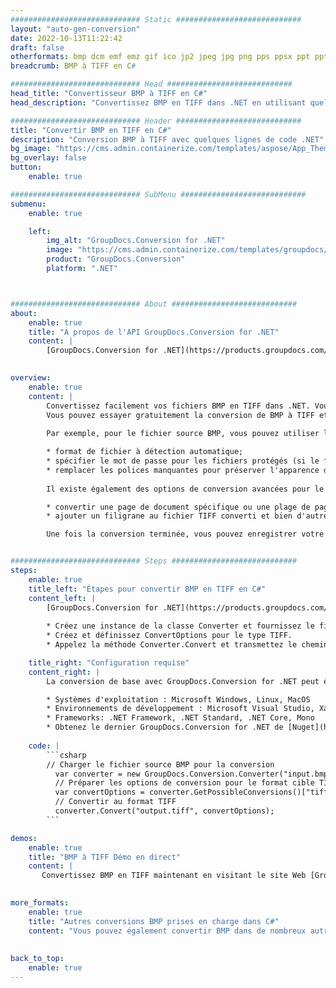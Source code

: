 ```yaml
---
############################# Static ############################
layout: "auto-gen-conversion"
date: 2022-10-13T11:22:42
draft: false
otherformats: bmp dcm emf emz gif ico jp2 jpeg jpg png pps ppsx ppt pptx psb psd svg svgz tga tif tiff webp wmf wmz
breadcrumb: BMP à TIFF en C#

############################# Head ############################
head_title: "Convertisseur BMP à TIFF en C#"
head_description: "Convertissez BMP en TIFF dans .NET en utilisant quelques lignes de code. Utilisez l'API de conversion de documents GroupDocs pour convertir plus de 160 formats de fichiers."

############################# Header ############################
title: "Convertir BMP en TIFF en C#"
description: "Conversion BMP à TIFF avec quelques lignes de code .NET"
bg_image: "https://cms.admin.containerize.com/templates/aspose/App_Themes/V3/images/bg/header1.png"
bg_overlay: false
button:
    enable: true

############################# SubMenu ############################
submenu:
    enable: true

    left:
        img_alt: "GroupDocs.Conversion for .NET"
        image: "https://cms.admin.containerize.com/templates/groupdocs/images/product-logos/90x90-noborder/groupdocs-conversion-net.png"
        product: "GroupDocs.Conversion"
        platform: ".NET"



############################# About ############################
about:
    enable: true
    title: "À propos de l'API GroupDocs.Conversion for .NET"
    content: |
        [GroupDocs.Conversion for .NET](https://products.groupdocs.com/conversion/net/) peut être utilisé pour convertir Microsoft Word, Excel, PowerPoint, PDF, Visio et d'autres formats. GroupDocs.Conversion est une API autonome adaptée aux systèmes back-end et internes nécessitant des performances élevées. Il ne dépend d'aucun logiciel tel que Microsoft ou Open Office.
    

overview:
    enable: true
    content: |
        Convertissez facilement vos fichiers BMP en TIFF dans .NET. Vous pouvez utiliser seulement quelques lignes de code C# dans n'importe quelle plate-forme de votre choix comme - Windows, Linux, macOS.
        Vous pouvez essayer gratuitement la conversion de BMP à TIFF et évaluer la qualité des résultats de conversion. En plus des scénarios de conversion de fichiers simples, vous pouvez essayer des options plus avancées pour charger le fichier source BMP et pour enregistrer le résultat de sortie TIFF. 
        
        Par exemple, pour le fichier source BMP, vous pouvez utiliser les options de chargement suivantes :

        * format de fichier à détection automatique;
        * spécifier le mot de passe pour les fichiers protégés (si le format de fichier le prend en charge);
        * remplacer les polices manquantes pour préserver l'apparence du document.
        
        Il existe également des options de conversion avancées pour le fichier TIFF :

        * convertir une page de document spécifique ou une plage de pages;
        * ajouter un filigrane au fichier TIFF converti et bien d'autres.

        Une fois la conversion terminée, vous pouvez enregistrer votre fichier TIFF dans le chemin du fichier local ou dans tout stockage tiers tel que FTP, Amazon S3, Google Drive, Dropbox, etc. Veuillez noter - pour convertir BMP en TIFF aucun logiciel supplémentaire n'est nécessaire - comme MS Office, Open Office, Adobe Acrobat Reader, etc.


############################# Steps ############################
steps:
    enable: true
    title_left: "Étapes pour convertir BMP en TIFF en C#"
    content_left: |
        [GroupDocs.Conversion for .NET](https://products.groupdocs.com/conversion/net/) permet aux développeurs de convertir facilement un fichier BMP en TIFF avec quelques lignes de code.
        
        * Créez une instance de la classe Converter et fournissez le fichier BMP avec le chemin complet
        * Créez et définissez ConvertOptions pour le type TIFF.
        * Appelez la méthode Converter.Convert et transmettez le chemin complet et le format (TIFF) en tant que paramètre

    title_right: "Configuration requise"
    content_right: |
        La conversion de base avec GroupDocs.Conversion for .NET peut être effectuée en quelques étapes simples. Nos API sont prises en charge sur toutes les principales plates-formes et systèmes d'exploitation. Avant d'exécuter le code ci-dessous, assurez-vous que les prérequis suivants sont installés sur votre système.

        * Systèmes d'exploitation : Microsoft Windows, Linux, MacOS
        * Environnements de développement : Microsoft Visual Studio, Xamarin, MonoDevelop
        * Frameworks: .NET Framework, .NET Standard, .NET Core, Mono
        * Obtenez le dernier GroupDocs.Conversion for .NET de [Nuget](https://www.nuget.org/packages/groupdocs.conversion)
         
    code: |
        ```csharp    
        // Charger le fichier source BMP pour la conversion
          var converter = new GroupDocs.Conversion.Converter("input.bmp");
          // Préparer les options de conversion pour le format cible TIFF
          var convertOptions = converter.GetPossibleConversions()["tiff"].ConvertOptions;
          // Convertir au format TIFF
          converter.Convert("output.tiff", convertOptions);
        ```

demos:
    enable: true
    title: "BMP à TIFF Démo en direct"
    content: |
       Convertissez BMP en TIFF maintenant en visitant le site Web [GroupDocs.Conversion App](https://products.groupdocs.app/conversion/family). La démo en ligne présente les avantages suivants
          

more_formats:
    enable: true
    title: "Autres conversions BMP prises en charge dans C#"
    content: "Vous pouvez également convertir BMP dans de nombreux autres formats de fichiers. Veuillez consulter la liste ci-dessous."
       
       
back_to_top:
    enable: true
---
```


